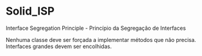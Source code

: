 # Solid_ISP
Interface Segregation Principle - Princípio da Segregação de Interfaces

Nenhuma classe deve ser forçada a implementar métodos que não
precisa. Interfaces grandes devem ser encolhidas.